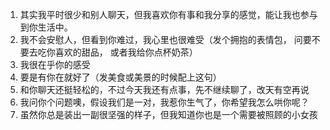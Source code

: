 1. 其实我平时很少和别人聊天，但我喜欢你有事和我分享的感觉，能让我也参与到你生活中。
2. 我不会安慰人，但看到你难过，我心里也很难受（发个拥抱的表情包， 问要不要去吃你喜欢的甜品， 或者我给你点杯奶茶）
3. 我很在乎你的感受
4. 要是有你在就好了（发美食或美景的时候配上这句）
5. 和你聊天还挺轻松的，不过今天我还有点事，先不继续聊了，改天有空再说
6. 我问你个问题噢，假设我们是一对，我惹你生气了，你希望我怎么哄你呢？
7. 虽然你总是装出一副很坚强的样子，但我知道你也是一个需要被照顾的小女孩
